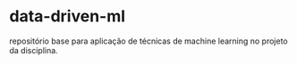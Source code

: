 # data-driven-ml
repositório base para aplicação de técnicas de machine learning no projeto da disciplina.
